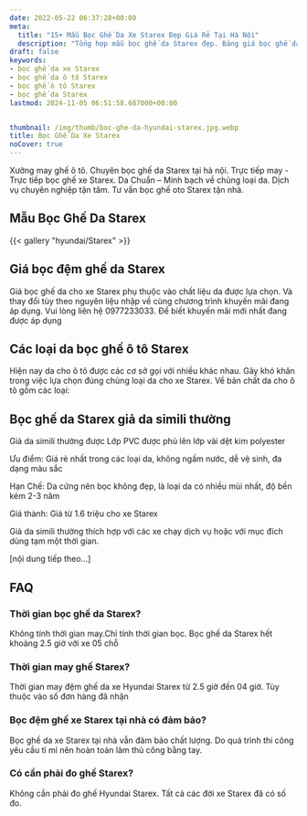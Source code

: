 ```yaml
---
date: 2022-05-22 06:37:28+00:00
meta:
  title: "15+ Mẫu Bọc Ghế Da Xe Starex Đẹp Giá Rẻ Tại Hà Nội"
  description: "Tổng hợp mẫu bọc ghế da Starex đẹp. Bảng giá bọc ghế da xe Starex. Những kinh nghiệm bọc ghế ô tô Starex. Chương trình khuyến mãi bọc ghế Hyundai Starex"
draft: false
keywords:
- bọc ghế da xe Starex
- bọc ghế da ô tô Starex
- bọc ghế ô tô Starex
- bọc ghế da Starex
lastmod: 2024-11-05 06:51:58.687000+00:00


thumbnail: /img/thumb/boc-ghe-da-hyundai-starex.jpg.webp
title: Bọc Ghế Da Xe Starex
noCover: true
---
```


Xưởng may ghế ô tô. Chuyên bọc ghế da Starex tại hà nội. Trực tiếp may - Trực tiếp bọc ghế xe Starex. Da Chuẩn – Minh bạch về chủng loại da. Dịch vụ chuyên nghiệp tận tâm. Tư vấn bọc ghế oto Starex tận nhà.

## Mẫu Bọc Ghế Da Starex
{{< gallery "hyundai/Starex" >}}

## Giá bọc đệm ghế da Starex

Giá bọc ghế da cho xe Starex phụ thuộc vào chất liệu da được lựa chọn. Và thay đổi tùy theo nguyên liệu nhập về cùng chương trình khuyến mãi đang áp dụng. Vui lòng liên hệ 0977233033. Để biết khuyến mãi mới nhất đang được áp dụng

## Các loại da bọc ghế ô tô Starex

Hiện nay da cho ô tô được các cơ sở gọi với nhiều khác nhau. Gây khó khăn trong việc lựa chọn đúng chủng loại da cho xe Starex. Về bản chất da cho ô tô gồm các loại:

## Bọc ghế da Starex giả da simili thường

Giả da simili thường được Lớp PVC được phủ lên lớp vải dệt kim polyester

Ưu điểm: Giá rẻ nhất trong các loại da, không ngấm nước, dễ vệ sinh, đa dạng màu sắc

Hạn Chế: Da cứng nên bọc không đẹp, là loại da có nhiều mùi nhất, độ bền kém 2-3 năm

Giá thành: Giá từ 1.6 triệu cho xe Starex

Giả da simili thường thích hợp với các xe chạy dịch vụ hoặc với mục đích dùng tạm một thời gian.

[nội dung tiếp theo...]

## FAQ

### Thời gian bọc ghế da Starex?
Không tính thời gian may.Chỉ tính thời gian bọc. Bọc ghế da Starex hết khoảng 2.5 giờ với xe 05 chỗ

### Thời gian may ghế Starex?
Thời gian may đệm ghế da xe Hyundai Starex từ 2.5 giờ đến 04 giờ. Tùy thuộc vào số đơn hàng đã nhận

### Bọc đệm ghế xe Starex tại nhà có đảm bảo?
Bọc ghế da xe Starex tại nhà vẫn đảm bảo chất lượng. Do quá trình thi công yêu cầu tỉ mỉ nên hoàn toàn làm thủ công bằng tay.

### Có cần phải đo ghế Starex?
Không cần phải đo ghế Hyundai Starex. Tất cả các đời xe Starex đã có số đo.